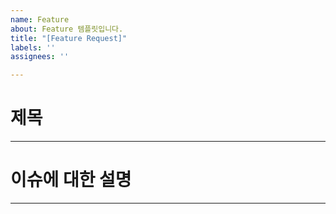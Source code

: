 ```yaml
---
name: Feature
about: Feature 템플릿입니다.
title: "[Feature Request]"
labels: ''
assignees: ''

---
```


# 제목
---

# 이슈에 대한 설명
---
